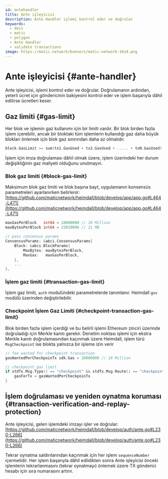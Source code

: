 ```yaml
---
id: antehandler
title: Ante işleyicisi
description: Ante Handler işlemi kontrol eder ve doğrular
keywords:
  - docs
  - matic
  - polygon
  - Ante Handler
  - validate transactions
image: https://matic.network/banners/matic-network-16x9.png
---
```


# Ante işleyicisi {#ante-handler}

Ante işleyicisi, işlemi kontrol eder ve doğrular. Doğrulamanın ardından, yeterli ücret için göndericinin bakiyesini kontrol eder ve işlem başarıyla dâhil edilirse ücretleri keser.

## Gaz limiti {#gas-limit}

Her blok ve işlemin gaz kullanımı için bir limiti vardır. Bir blok birden fazla işlem içerebilir, ancak bir bloktaki tüm işlemlerin kullandığı gaz daha büyük blokları önlemek için blok gaz sınırından daha az olmalıdır.

```go
block.GasLimit >= sum(tx1.GasUsed + tx2.GasUsed + ..... + txN.GasUsed)
```

İşlem için imza doğrulaması dâhil olmak üzere, işlem üzerindeki her durum değişikliğinin gaz maliyeti olduğunu unutmayın.

### Blok gaz limiti {#block-gas-limit}

Maksimum blok gaz limiti ve blok başına bayt, uygulamanın konsensüs parametreleri ayarlanırken belirlenir: [https://github.com/maticnetwork/heimdall/blob/develop/app/app.go#L464-L471](https://github.com/maticnetwork/heimdall/blob/develop/app/app.go#L464-L471)

```go
maxGasPerBlock   int64 = 10000000 // 10 Million
maxBytesPerBlock int64 = 22020096 // 21 MB

// pass consensus params
ConsensusParams: &abci.ConsensusParams{
	Block: &abci.BlockParams{
		MaxBytes: maxBytesPerBlock,
		MaxGas:   maxGasPerBlock,
	},
	...
},
```

### İşlem gaz limiti {#transaction-gas-limit}

İşlem gaz limiti, `auth` modulündeki parametrelerde tanımlanır. Heimdall `gov` modülü üzerinden değiştirilebilir.

### Checkpoint İşlem Gaz Limiti {#checkpoint-transaction-gas-limit}

Blok birden fazla işlem içerdiği ve bu belirli işlemi Ethereum zinciri üzerinde doğruladığı için Merkle kanıtı gerekir. Denetim noktası işlemi için ekstra Merkle kanıtı doğrulamasından kaçınmak üzere Heimdall, işlem türü `MsgCheckpoint` ise blokta yalnızca bir işleme izin verir

```go
// fee wanted for checkpoint transaction
gasWantedPerCheckpoinTx sdk.Gas = 10000000 // 10 Million

// checkpoint gas limit
if stdTx.Msg.Type() == "checkpoint" && stdTx.Msg.Route() == "checkpoint" {
	gasForTx = gasWantedPerCheckpoinTx
}
```

## İşlem doğrulaması ve yeniden oynatma koruması {#transaction-verification-and-replay-protection}

Ante işleyicisi, gelen işlemdeki imzayı işler ve doğrular: [https://github.com/maticnetwork/heimdall/blob/develop/auth/ante.go#L230-L266](https://github.com/maticnetwork/heimdall/blob/develop/auth/ante.go#L230-L266)

Tekrar oynatma saldırılarından kaçınmak için her işlem `sequenceNumber` içermelidir. Her işlem başarıyla dâhil edildikten sonra Ante işleyicisi önceki işlemlerin tekrarlanmasını (tekrar oynatmayı) önlemek üzere TX gönderici hesabı için sıra numarasını artırır.
